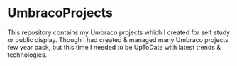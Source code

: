 # UmbracoProjects
This repository contains my Umbraco projects which I created for self study or public display. Though I had created &amp; managed many Umbraco projects few year back, but this time I needed to be UpToDate with latest trends &amp; technologies. 
